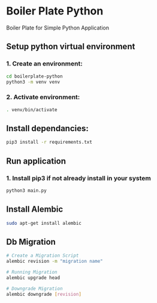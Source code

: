 # Boiler Plate Python
Boiler Plate for Simple Python Application

## Setup python virtual environment

### 1. Create an environment:
```bash
cd boilerplate-python
python3 -m venv venv
```

### 2. Activate environment:
```bash
. venv/bin/activate
```

## Install dependancies:
```bash
pip3 install -r requirements.txt
```

## Run application
### 1. Install pip3 if not already install in your system
```bash
python3 main.py
```

## Install Alembic
```bash
sudo apt-get install alembic
```

## Db Migration
```bash
# Create a Migration Script
alembic revision -m "migration name"

# Running Migration
alembic upgrade head

# Downgrade Migration
alembic downgrade [revision]
```
